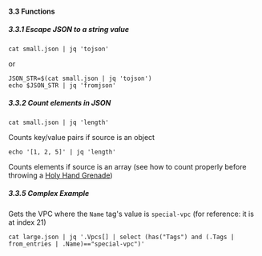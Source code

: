 #### 3.3 Functions

##### 3.3.1 Escape JSON to a string value

	cat small.json | jq 'tojson'
 
or

	JSON_STR=$(cat small.json | jq 'tojson')
	echo $JSON_STR | jq 'fromjson'

##### 3.3.2 Count elements in JSON

	cat small.json | jq 'length'
	
Counts key/value pairs if source is an object

	echo '[1, 2, 5]' | jq 'length'

Counts elements if source is an array (see how to count properly before throwing a [Holy Hand Grenade](https://youtu.be/xOrgLj9lOwk?t=40s))

##### 3.3.5 Complex Example

Gets the VPC where the `Name` tag's value is `special-vpc` (for reference: it is at index 21)

	cat large.json | jq '.Vpcs[] | select (has("Tags") and (.Tags | from_entries | .Name)=="special-vpc")'


